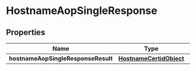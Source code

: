 # HostnameAopSingleResponse

## Properties
Name | Type | Description | Notes
------------ | ------------- | ------------- | -------------
**hostnameAopSingleResponseResult** | [**HostnameCertidObject**](HostnameCertidObject.md) |  |  [optional]
